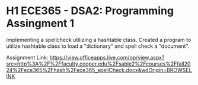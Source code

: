 # H1 ECE365 - DSA2: Programming Assingment 1

Implementing a spellcheck utilizing a hashtable class. Created a program to utilize hashtable class to load a "dictionary" and spell check a "document".

Assignment Link: https://view.officeapps.live.com/op/view.aspx?src=http%3A%2F%2Ffaculty.cooper.edu%2Fsable2%2Fcourses%2Ffall2024%2Fece365%2Fhash%2Fece365_spellCheck.docx&wdOrigin=BROWSELINK
